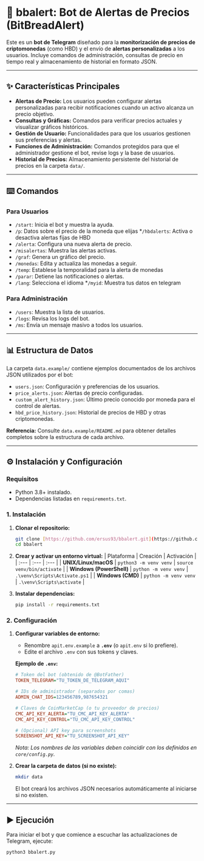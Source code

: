 # 🤖 bbalert: Bot de Alertas de Precios (BitBreadAlert)

Este es un **bot de Telegram** diseñado para la **monitorización de precios de criptomonedas** (como HBD) y el envío de **alertas personalizadas** a los usuarios. Incluye comandos de administración, consultas de precio en tiempo real y almacenamiento de historial en formato JSON.

---

## ✨ Características Principales

* **Alertas de Precio:** Los usuarios pueden configurar alertas personalizadas para recibir notificaciones cuando un activo alcanza un precio objetivo.
* **Consultas y Gráficas:** Comandos para verificar precios actuales y visualizar gráficos históricos.
* **Gestión de Usuario:** Funcionalidades para que los usuarios gestionen sus preferencias y alertas.
* **Funciones de Administración:** Comandos protegidos para que el administrador gestione el bot, revise logs y la base de usuarios.
* **Historial de Precios:** Almacenamiento persistente del historial de precios en la carpeta `data/`.

---

## ⌨️ Comandos

### Para Usuarios
* `/start`: Inicia el bot y muestra la ayuda.
* `/p`: Datos sobre el precio de la moneda que elijas 
*`/hbdalerts`: Activa o desactiva alertas fijas de HBD
* `/alerta`: Configura una nueva alerta de precio.
* `/misalertas`: Muestra las alertas activas.
* `/graf`: Genera un gráfico del precio.
* `/monedas`: Edita y actualiza las monedas a seguir.
* `/temp`: Establese la temporalidad para la alerta de monedas
* `/parar`: Detiene las notificaciones o alertas.
* `/lang`: Selecciona el idioma
*`/myid`: Muestra tus datos en telegram

### Para Administración
* `/users`: Muestra la lista de usuarios.
* `/logs`: Revisa los logs del bot.
* `/ms`: Envía un mensaje masivo a todos los usuarios.

---

## 📊 Estructura de Datos

La carpeta `data.example/` contiene ejemplos documentados de los archivos JSON utilizados por el bot:

* `users.json`: Configuración y preferencias de los usuarios.
* `price_alerts.json`: Alertas de precio configuradas.
* `custom_alert_history.json`: Último precio conocido por moneda para el control de alertas.
* `hbd_price_history.json`: Historial de precios de HBD y otras criptomonedas.

**Referencia:** Consulte `data.example/README.md` para obtener detalles completos sobre la estructura de cada archivo.

---

## ⚙️ Instalación y Configuración

### Requisitos

* Python 3.8+ instalado.
* Dependencias listadas en `requirements.txt`.

### 1. Instalación

1.  **Clonar el repositorio:**
    ```bash
    git clone [https://github.com/ersus93/bbalert.git](https://github.com/ersus93/bbalert.git)
    cd bbalert
    ```

2.  **Crear y activar un entorno virtual:**
    | Plataforma | Creación | Activación |
    | :--- | :--- | :--- |
    | **UNIX/Linux/macOS** | `python3 -m venv venv` | `source venv/bin/activate` |
    | **Windows (PowerShell)** | `python -m venv venv` | `.\venv\Scripts\Activate.ps1` |
    | **Windows (CMD)** | `python -m venv venv` | `.\venv\Scripts\activate` |

3.  **Instalar dependencias:**
    ```bash
    pip install -r requirements.txt
    ```

### 2. Configuración

1.  **Configurar variables de entorno:**
    * Renombre `apit.env.example` a **`.env`** (o `apit.env` si lo prefiere).
    * Edite el archivo `.env` con sus tokens y claves.

    **Ejemplo de `.env`:**
    ```ini
    # Token del bot (obtenido de @BotFather)
    TOKEN_TELEGRAM="TU_TOKEN_DE_TELEGRAM_AQUI"

    # IDs de administrador (separados por comas)
    ADMIN_CHAT_IDS=123456789,987654321

    # Claves de CoinMarketCap (o tu proveedor de precios)
    CMC_API_KEY_ALERTA="TU_CMC_API_KEY_ALERTA"
    CMC_API_KEY_CONTROL="TU_CMC_API_KEY_CONTROL"

    # (Opcional) API key para screenshots
    SCREENSHOT_API_KEY="TU_SCREENSHOT_API_KEY"
    ```
    *Nota: Los nombres de las variables deben coincidir con los definidos en `core/config.py`.*

2.  **Crear la carpeta de datos (si no existe):**
    ```bash
    mkdir data
    ```
    El bot creará los archivos JSON necesarios automáticamente al iniciarse si no existen.

---

## ▶️ Ejecución

Para iniciar el bot y que comience a escuchar las actualizaciones de Telegram, ejecute:

```bash
python3 bbalert.py